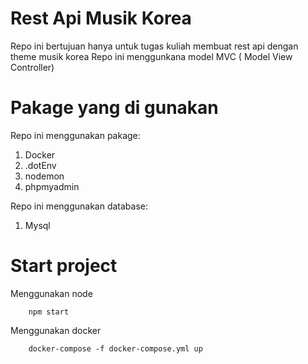 # Rest Api Musik Korea
Repo ini bertujuan hanya untuk tugas kuliah  membuat rest api dengan theme musik korea
Repo ini menggunkana model MVC ( Model View Controller)

# Pakage yang di gunakan
Repo ini menggunakan pakage:
1. Docker
2. .dotEnv
3. nodemon
4. phpmyadmin

Repo ini menggunakan database:
1. Mysql

# Start project
Menggunakan node 
``` shell
    npm start
```
Menggunakan docker
``` shell
    docker-compose -f docker-compose.yml up 
```
